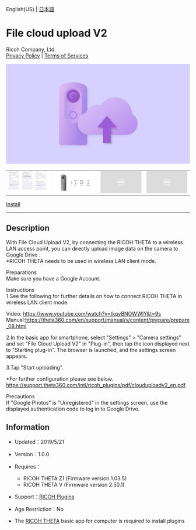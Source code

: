 English(US) | [日本語](README.ja.md)

# File cloud upload V2
Ricoh Company, Ltd.  
[Privacy Policy](../../README.md#privacy-policy) | [Terms of Services](../../README.md#terms-of-services)

<div align="center">
 <img src="1.png">

 <table>
  <tr>
   <td><img src="2.png"></td>
   <td><img src="3.png"></td>
   <td><img src="../../resources/common/img/noimg.png"></td>
   <td><img src="../../resources/common/img/noimg.png"></td>
  </tr>
 </table>
</div>

[Install](https://link.ricoh360.com/plugins/com.theta360.clouduploadv2/apk)

***

## Description
With File Cloud Upload V2, by connecting the RICOH THETA to a wireless LAN access point, you can directly upload image data on the camera to Google Drive .  
*RICOH THETA needs to be used in wireless LAN client mode.  
  
Preparations  
Make sure you have a Google Account.  
  
Instructions  
1.See the following for further details on how to connect RICOH THETA in wireless LAN client mode.  
  
Video: https://www.youtube.com/watch?v=tkqyBNOWWIY&t=9s  
Manual:https://theta360.com/en/support/manual/v/content/prepare/prepare_08.html  
  
2.In the basic app for smartphone, select "Settings" > "Camera settings" and set "File Cloud Upload V2" in "Plug-in", then tap the icon displayed next to "Starting plug-in". The browser is launched, and the settings screen appears.  
  
3.Tap "Start uploading".  
  
*For further configuration please see below.  
https://support.theta360.com/intl/ricoh_plugins/pdf/clouduploadv2_en.pdf  
  
Precautions  
If "Google Photos" is "Unregistered" in the settings screen, use the displayed authentication code to log in to Google Drive.  

## Information
  * Updated：2019/5/21
  * Version：1.0.0
  * Requires：
    * RICOH THETA Z1 (Firmware version 1.03.5)
    * RICOH THETA V (Firmware version 2.50.1)
  * Support：[RICOH Plugins](https://support.theta360.com/ja/)
  * Age Restriction：No

* The [RICOH THETA](https://theta360.com/ja/about/application/pc.html#app-detail-01) basic app for computer is required to install plugins
